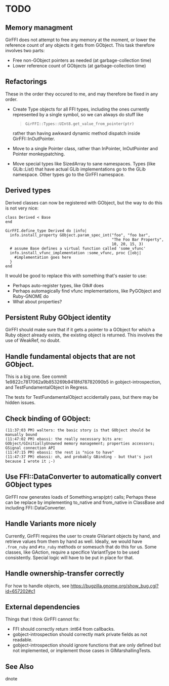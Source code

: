 # TODO

## Memory managment

GirFFI does not attempt to free any memory at the moment, or lower the
reference count of any objects it gets from GObject. This task therefore involves two parts:

- Free non-GObject pointers as needed (at garbage-collection time)
- Lower reference count of GObjects (at garbage-collection time)

## Refactorings

These in the order they occured to me, and may therefore be fixed in any order.

- Create Type objects for all FFI types, including the ones currently
  represented by a single symbol, so we can always do stuff like

  > `GirFFI::Types::UInt8.get_value_from_pointer(ptr)`

  rather than having awkward dynamic method dispatch inside GirFFI::InOutPointer.

- Move to a single Pointer class, rather than InPointer, InOutPointer and
  Pointer monkeypatching.

- Move special types like SizedArray to sane namespaces. Types (like
  GLib::List) that have actual GLib implementations go to the GLib namespace.
  Other types go to the GirFFI namespace.

## Derived types

Derived classes can now be registered with GObject, but the way to do this is
not very nice:

    class Derived < Base
    end

    GirFFI.define_type Derived do |info|
      info.install_property GObject.param_spec_int("foo", "foo bar",
                                                   "The Foo Bar Property",
                                                   10, 20, 15, 3)
      # assume Base defines a virtual function called 'some_vfunc'
      info.install_vfunc_implementation :some_vfunc, proc {|obj|
        #implementation goes here
      }
    end

It would be good to replace this with something that's easier to use:
* Perhaps auto-register types, like Gtk# does
* Perhaps automagically find vfunc implementations, like PyGObject and
  Ruby-GNOME do
* What about properties?

## Persistent Ruby GObject identity

GirFFI should make sure that if it gets a pointer to a GObject for which a Ruby
object already exists, the existing object is returned. This involves the use
of WeakRef, no doubt.

## Handle fundamental objects that are not GObject.

This is a big one. See commit 1e9822c7817062a9b853269b9418fd78782090b5 in
gobject-introspection, and TestFundamentalObject in Regress.

The tests for TestFundamentalObject accidentally pass, but there may be
hidden issues.

## Check binding of GObject:

    (11:37:03 PM) walters: the basic story is that GObject should be manually bound
    (11:47:02 PM) ebassi: the really necessary bits are: GObject/GInitiallyUnowned memory management; properties accessors; GSignal connection API
    (11:47:15 PM) ebassi: the rest is "nice to have"
    (11:47:37 PM) ebassi: oh, and probably GBinding - but that's just because I wrote it ;-)

## Use FFI::DataConverter to automatically convert GObject types

GirFFI now generates loads of Something.wrap(ptr) calls; Perhaps these can be
replace by implementing to_native and from_native in ClassBase and including
FFI::DataConverter.

## Handle Variants more nicely

Currently, GirFFI requires the user to create GVariant objects by hand, and
retrieve values from them by hand as well. Ideally, we would have `.from_ruby` and
`#to_ruby` methods or somesuch that do this for us. Some classes, like GAction,
require a specifice VariantType to be used consistently. Special logic will have
to be put in place for that.

## Handle ownership-transfer correctly

For how to handle objects, see https://bugzilla.gnome.org/show_bug.cgi?id=657202#c1

## External dependencies

Things that I think GirFFI cannot fix:

* FFI should correctly return :int64 from callbacks.
* gobject-introspection should correctly mark private fields as not readable.
* gobject-introspection should ignore functions that are only defined but not
  implemented, or implement those cases in GIMarshallingTests.

## See Also

  dnote
